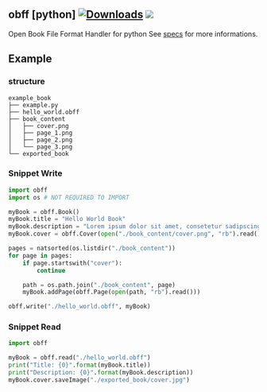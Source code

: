 ## obff [python] [![Downloads](https://pepy.tech/badge/obff)](https://pypi.org/project/obff) [![](https://img.shields.io/pypi/v/obff)](https://pypi.org/project/obff/)
Open Book File Format Handler for python
See [specs](https://github.com/obff-development/obff-spec/blob/main/README.md) for more informations.

## Example
### structure
```
example_book
├── example.py
├── hello_world.obff
├── book_content
│   ├── cover.png
│   ├── page_1.png
│   ├── page_2.png
│   └── page_3.png
└── exported_book
```
### Snippet Write
```python
import obff
import os # NOT REQUIRED TO IMPORT

myBook = obff.Book()
myBook.title = "Hello World Book"
myBook.description = "Lorem ipsum dolor sit amet, consetetur sadipscing elitr, sed diam nonumy eirmod tempor invidunt ut labore et dolore magna aliquyam erat, sed diam voluptua. At vero eos et accusam et justo duo dolores et ea rebum. Stet clita kasd gubergren, no sea takimata sanctus est Lorem ipsum dolor sit amet. Lorem ipsum dolor sit amet, consetetur sadipscing elitr, sed diam nonumy eirmod tempor invidunt ut labore et dolore magna aliquyam erat, sed diam voluptua. At vero eos et accusam et justo duo dolores et ea rebum. Stet clita kasd gubergren, no sea takimata sanctus est Lorem ipsum dolor sit amet."
myBook.cover = obff.Cover(open("./book_content/cover.png", "rb").read())

pages = natsorted(os.listdir("./book_content"))
for page in pages:
    if page.startswith("cover"):
        continue

    path = os.path.join("./book_content", page)
    myBook.addPage(obff.Page(open(path, "rb").read()))

obff.write("./hello_world.obff", myBook)
```

### Snippet Read
```python
import obff

myBook = obff.read("./hello_world.obff")
print("Title: {0}".format(myBook.title))
print("Description: {0}".format(myBook.description))
myBook.cover.saveImage("./exported_book/cover.jpg")
```
